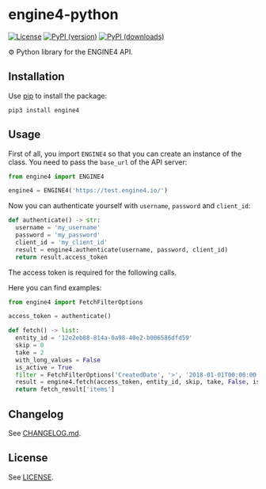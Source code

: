 # engine4-python

<!-- [![Build](https://img.shields.io/github/actions/workflow/status/robingenz/engine4-python/ci.yml?branch=main)](https://github.com/robingenz/engine4-python/actions?query=workflow%3A%22CI%22) -->
[![License](https://img.shields.io/pypi/l/engine4)](https://github.com/robingenz/engine4-python/blob/main/LICENSE)
[![PyPI (version)](https://img.shields.io/pypi/v/engine4)](https://pypi.org/project/engine4/)
[![PyPI (downloads)](https://img.shields.io/pypi/dm/engine4)](https://pypi.org/project/engine4/)

⚙️ Python library for the ENGINE4 API.

## Installation

Use [pip](https://pypi.org/project/pip/) to install the package:

```
pip3 install engine4
```

## Usage

First of all, you import `ENGINE4` so that you can create an instance of the class.
You need to pass the `base_url` of the API server:

```py
from engine4 import ENGINE4

engine4 = ENGINE4('https://test.engine4.io/')
```

Now you can authenticate yourself with `username`, `password` and `client_id`:

```py
def authenticate() -> str:
  username = 'my_username'
  password = 'my_password'
  client_id = 'my_client_id'
  result = engine4.authenticate(username, password, client_id)
  return result.access_token
```

The access token is required for the following calls.

Here you can find examples:

```py
from engine4 import FetchFilterOptions

access_token = authenticate()

def fetch() -> list:
  entity_id = '12e2eb88-814a-0a98-40e2-b006586dfd59'
  skip = 0
  take = 2
  with_long_values = False
  is_active = True
  filter = FetchFilterOptions('CreatedDate', '>', '2018-01-01T00:00:00.000Z')
  result = engine4.fetch(access_token, entity_id, skip, take, False, is_active, filter)
  return fetch_result['items']
```

## Changelog

See [CHANGELOG.md](https://github.com/robingenz/engine4-python/blob/main/CHANGELOG.md).

## License

See [LICENSE](https://github.com/robingenz/engine4-python/blob/main/LICENSE).
